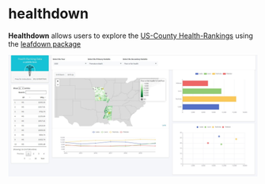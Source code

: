 # healthdown
**Healthdown** allows users to explore the 
[US-County Health-Rankings](https://www.countyhealthrankings.org/)
using the [leafdown package](https://hoga-it.github.io/leafdown/index.html)

<img src='screenshot.jpg'/>
